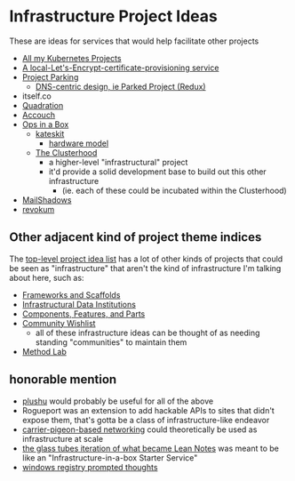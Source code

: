 # Infrastructure Project Ideas

These are ideas for services that would help facilitate other projects

- [All my Kubernetes Projects](950653f7-1ddf-4a58-a8bd-e3d2df544bb4.md)
- [A local-Let's-Encrypt-certificate-provisioning service](af61f26f-4813-4473-9550-cc038de75965.md)
- [Project Parking](839f43ab-9033-4bd7-a0a6-291d26415d34.md)
  - [DNS-centric design, ie Parked Project (Redux)](416491ee-4b52-4887-96f0-465f361a36ea.md)
- itself.co
- [Quadration](0d93d812-6739-4142-9e16-d686e6df00ef.md)
- [Accouch](1ae14fdb-5356-456a-a12f-89513f3a50ef.md)
- [Ops in a Box](035d1e22-7dca-4901-aa4a-1624e7a6a15c.md)
  - [kateskit](ebf47d2a-8719-4d66-80cd-dbbabaf98165.md)
    - [hardware model](5a99132c-ca94-4337-a969-d813309e4820.md)
  - [The Clusterhood](9664b592-59ed-4ac5-bf15-9b67f67af111.md)
    - a higher-level "infrastructural" project
    - it'd provide a solid development base to build out this other infrastructure
      - (ie. each of these could be incubated within the Clusterhood)
- [MailShadows](8771b79e-068a-4e42-adc0-12ec61aecb77.md)
- [revokum](302bcc06-d1c2-4d95-83bc-b0dac2a949f2.md)

## Other adjacent kind of project theme indices

The [top-level project idea list](8509d6ba-3cdd-418a-82ea-94cc044b6aef.md) has a lot of other kinds of projects that could be seen as "infrastructure" that aren't the kind of infrastructure I'm talking about here, such as:

- [Frameworks and Scaffolds](d78bdabf-6401-489e-a284-51c500826748.md)
- [Infrastructural Data Institutions](fa8952af-648f-4d3d-a1a7-39b052123911.md)
- [Components, Features, and Parts](cc2836d4-ad3f-4f0a-8974-981f8cc69b36.md)
- [Community Wishlist](cbf8b20c-fd72-4c42-a543-952e046c893b.md)
  - all of these infrastructure ideas can be thought of as needing standing "communities" to maintain them
- [Method Lab](9a2890e2-a0fa-4484-9c1e-3c7c7ec4f28a.md)

## honorable mention

- [plushu](10cfcf6f-df6f-4f83-9f17-6a43a43c15e6.md) would probably be useful for all of the above
- Rogueport was an extension to add hackable APIs to sites that didn't expose them, that's gotta be a class of infrastructure-like endeavor
- [carrier-pigeon-based networking](58594c81-a69d-4c63-a7b2-9f528172713a.md) could theoretically be used as infrastructure at scale
- [the glass tubes iteration of what became Lean Notes](0350c64c-4975-42fc-91ca-92007cd9bcaa.md) was meant to be like an "Infrastructure-in-a-box Starter Service"
- [windows registry prompted thoughts](36b96f1d-7022-4613-abb1-14af8ba5c25a.md)
